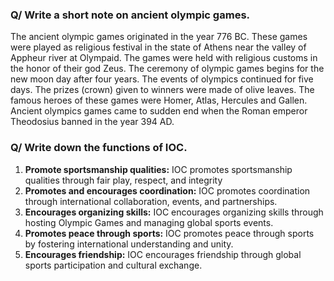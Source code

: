 ### Q/ Write a short note on ancient olympic games. 

The ancient olympic games originated in the year 776 BC. These games were played as religious festival in the state of Athens near the valley of Appheur river at Olympaid. The games were held with religious customs in the honor of their god Zeus. The ceremony of olympic games begins for the new moon day after four years. The events of olympics continued for five days. The prizes (crown) given to winners were made of olive leaves. The famous heroes of these games were Homer, Atlas, Hercules and Gallen. Ancient olympics games came to sudden end when the Roman emperor Theodosius banned in the year 394 AD.

### Q/ Write down the functions of IOC. 

1. **Promote sportsmanship qualities:** IOC promotes sportsmanship qualities through fair play, respect, and integrity
2. **Promotes and encourages coordination:** IOC promotes coordination through international collaboration, events, and partnerships.
3. **Encourages organizing skills:** IOC encourages organizing skills through hosting Olympic Games and managing global sports events.
4. **Promotes peace through sports:** IOC promotes peace through sports by fostering international understanding and unity.
5. **Encourages friendship:** IOC encourages friendship through global sports participation and cultural exchange.
